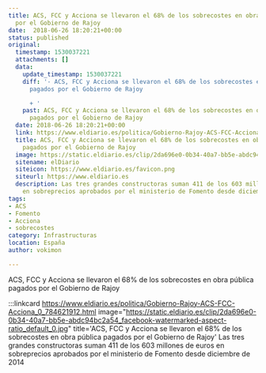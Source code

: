 ```yaml
---
title: ACS, FCC y Acciona se llevaron el 68% de los sobrecostes en obra pública pagados
  por el Gobierno de Rajoy
date:  2018-06-26 18:20:21+00:00
status: published
original:
  timestamp: 1530037221
  attachments: []
  data:
    update_timestamp: 1530037221
    diff: '- ACS, FCC y Acciona se llevaron el 68% de los sobrecostes en obra pública
      pagados por el Gobierno de Rajoy

      + '
    past: ACS, FCC y Acciona se llevaron el 68% de los sobrecostes en obra pública
      pagados por el Gobierno de Rajoy
  date: 2018-06-26 18:20:21+00:00
  link: https://www.eldiario.es/politica/Gobierno-Rajoy-ACS-FCC-Acciona_0_784621912.html
  title: ACS, FCC y Acciona se llevaron el 68% de los sobrecostes en obra pública
    pagados por el Gobierno de Rajoy
  image: https://static.eldiario.es/clip/2da696e0-0b34-40a7-bb5e-abdc94bc2a54_facebook-watermarked-aspect-ratio_default_0.jpg
  sitename: elDiario
  siteicon: https://www.eldiario.es/favicon.png
  siteurl: https://www.eldiario.es
  description: Las tres grandes constructoras suman 411 de los 603 millones de euros
    en sobreprecios aprobados por el ministerio de Fomento desde diciembre de 2014
tags:
- ACS
- Fomento
- Acciona
- sobrecostes
category: Infrastructuras
location: España
author: vokimon

---
```

ACS, FCC y Acciona se llevaron el 68% de los sobrecostes en obra pública pagados por el Gobierno de Rajoy

:::linkcard https://www.eldiario.es/politica/Gobierno-Rajoy-ACS-FCC-Acciona_0_784621912.html image="https://static.eldiario.es/clip/2da696e0-0b34-40a7-bb5e-abdc94bc2a54_facebook-watermarked-aspect-ratio_default_0.jpg" title='ACS, FCC y Acciona se llevaron el 68% de los sobrecostes en obra pública pagados por el Gobierno de Rajoy'
    Las tres grandes constructoras suman 411 de los 603 millones de euros en sobreprecios aprobados por el ministerio de Fomento desde diciembre de 2014

